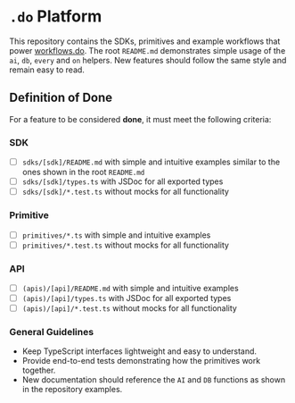 # `.do` Platform

This repository contains the SDKs, primitives and example workflows that power [workflows.do](https://workflows.do). The root `README.md` demonstrates simple usage of the `ai`, `db`, `every` and `on` helpers. New features should follow the same style and remain easy to read.

## Definition of Done

For a feature to be considered **done**, it must meet the following criteria:

### SDK

- [ ] `sdks/[sdk]/README.md` with simple and intuitive examples similar to the ones shown in the root `README.md`
- [ ] `sdks/[sdk]/types.ts` with JSDoc for all exported types
- [ ] `sdks/[sdk]/*.test.ts` without mocks for all functionality

### Primitive

- [ ] `primitives/*.ts` with simple and intuitive examples
- [ ] `primitives/*.test.ts` without mocks for all functionality

### API

- [ ] `(apis)/[api]/README.md` with simple and intuitive examples
- [ ] `(apis)/[api]/types.ts` with JSDoc for all exported types
- [ ] `(apis)/[api]/*.test.ts` without mocks for all functionality

### General Guidelines

- Keep TypeScript interfaces lightweight and easy to understand.
- Provide end-to-end tests demonstrating how the primitives work together.
- New documentation should reference the `AI` and `DB` functions as shown in the repository examples.
